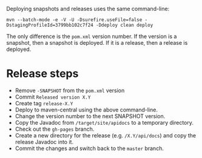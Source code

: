 Deploying snapshots and releases uses the same command-line:

`mvn --batch-mode -e -V -U -Dsurefire.useFile=false -DstagingProfileId=3799bb102c7f24 -Ddeploy clean deploy`

The only difference is the `pom.xml` version number. If the version is a snapshot, then a snapshot is
deployed. If it is a release, then a release is deployed.

# Release steps

* Remove `-SNAPSHOT` from the `pom.xml` version
* Commit `Released version X.Y`
* Create tag `release-X.Y`
* Deploy to maven-central using the above command-line.
* Change the version number to the next SNAPSHOT version.
* Copy the Javadoc from `/target/site/apidocs` to a temporary directory.
* Check out the `gh-pages` branch.
* Create a new directory for the release (e.g. `/X.Y/api/docs`) and copy the release Javadoc into it.
* Commit the changes and switch back to the `master` branch.